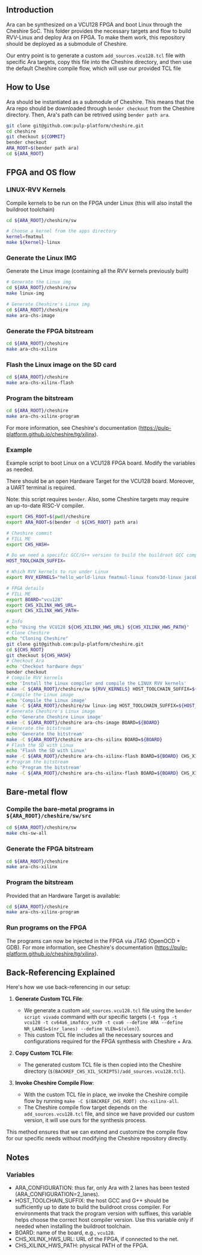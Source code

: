 ## Introduction

Ara can be synthesized on a VCU128 FPGA and boot Linux through the Cheshire SoC. This folder provides the necessary targets and flow to build RVV-Linux and deploy Ara on FPGA. To make them work, this repository should be deployed as a submodule of Cheshire.

Our entry point is to generate a custom `add_sources.vcu128.tcl` file with specific Ara targets, copy this file into the Cheshire directory, and then use the default Cheshire compile flow, which will use our provided TCL file

## How to Use

Ara should be instantiated as a submodule of Cheshire. This means that the Ara repo should be downloaded through `bender checkout` from the Cheshire directory. Then, Ara's path can be retrived using `bender path ara`.

```bash
git clone git@github.com:pulp-platform/cheshire.git
cd cheshire
git checkout ${COMMIT}
bender checkout
ARA_ROOT=$(bender path ara)
cd ${ARA_ROOT}
```

## FPGA and OS flow

### LINUX-RVV Kernels
Compile kernels to be run on the FPGA under Linux (this will also install the buildroot toolchain)

```bash
cd ${ARA_ROOT}/cheshire/sw

# Choose a kernel from the apps directory
kernel=fmatmul
make ${kernel}-linux
```

### Generate the Linux IMG
Generate the Linux image (containing all the RVV kernels previously built)

```bash
# Generate the Linux img
cd ${ARA_ROOT}/cheshire/sw
make linux-img

# Generate Cheshire's Linux img
cd ${ARA_ROOT}/cheshire
make ara-chs-image
```

### Generate the FPGA bitstream

```bash
cd ${ARA_ROOT}/cheshire
make ara-chs-xilinx
```

### Flash the Linux image on the SD card

```bash
cd ${ARA_ROOT}/cheshire
make ara-chs-xilinx-flash
```

### Program the bitstream

```bash
cd ${ARA_ROOT}/cheshire
make ara-chs-xilinx-program
```

For more information, see Cheshire's documentation (https://pulp-platform.github.io/cheshire/tg/xilinx).

### Example

Example script to boot Linux on a VCU128 FPGA board. Modify the variables as needed.

There should be an open Hardware Target for the VCU128 board. Moreover, a UART terminal is required.

Note: this script requires `bender`. Also, some Cheshire targets may require an up-to-date RISC-V compiler.

```bash
export CHS_ROOT=$(pwd)/cheshire
export ARA_ROOT=$(bender -d ${CHS_ROOT} path ara)

# Cheshire commit
# FILL ME
export CHS_HASH=

# Do we need a specific GCC/G++ version to build the buildroot GCC compiler?
HOST_TOOLCHAIN_SUFFIX=

# Which RVV kernels to run under Linux
export RVV_KERNELS="hello_world-linux fmatmul-linux fconv3d-linux jacobi2d-linux fdotproduct-linux"

# FPGA details
# FILL ME
export BOARD="vcu128"
export CHS_XILINX_HWS_URL=
export CHS_XILINX_HWS_PATH=

# Info
echo "Using the VCU128 ${CHS_XILINX_HWS_URL} ${CHS_XILINX_HWS_PATH}"
# Clone Cheshire
echo "Cloning Cheshire"
git clone git@github.com:pulp-platform/cheshire.git
cd ${CHS_ROOT}
git checkout ${CHS_HASH}
# Checkout Ara
echo 'Checkout hardware deps'
bender checkout
# Compile RVV kernels
echo 'Install the Linux compiler and compile the LINUX RVV kernels'
make -C ${ARA_ROOT}/cheshire/sw ${RVV_KERNELS} HOST_TOOLCHAIN_SUFFIX=${HOST_TOOLCHAIN_SUFFIX}
# Compile the Linux image
echo 'Compile the Linux image'
make -C ${ARA_ROOT}/cheshire/sw linux-img HOST_TOOLCHAIN_SUFFIX=${HOST_TOOLCHAIN_SUFFIX}
# Generate Cheshire's Linux image
echo 'Generate Cheshire Linux image'
make -C ${ARA_ROOT}/cheshire ara-chs-image BOARD=${BOARD}
# Generate the bitstream
echo 'Generate the bitstream'
make -C ${ARA_ROOT}/cheshire ara-chs-xilinx BOARD=${BOARD}
# Flash the SD with Linux
echo 'Flash the SD with Linux'
make -C ${ARA_ROOT}/cheshire ara-chs-xilinx-flash BOARD=${BOARD} CHS_XILINX_HWS_URL=${CHS_XILINX_HWS_URL} CHS_XILINX_HWS_PATH=${CHS_XILINX_HWS_PATH}
# Program the bitstream
echo 'Program the bitstream'
make -C ${ARA_ROOT}/cheshire ara-chs-xilinx-flash BOARD=${BOARD} CHS_XILINX_HWS_URL=${CHS_XILINX_HWS_URL} CHS_XILINX_HWS_PATH=${CHS_XILINX_HWS_PATH}
```

## Bare-metal flow

### Compile the bare-metal programs in `${ARA_ROOT}/cheshire/sw/src`

```bash
cd ${ARA_ROOT}/cheshire/sw
make chs-sw-all
```

### Generate the FPGA bitstream

```bash
cd ${ARA_ROOT}/cheshire
make ara-chs-xilinx
```

### Program the bitstream

Provided that an Hardware Target is available:

```bash
cd ${ARA_ROOT}/cheshire
make ara-chs-xilinx-program
```

### Run programs on the FPGA
The programs can now be injected in the FPGA via JTAG (OpenOCD + GDB).
For more information, see Cheshire's documentation (https://pulp-platform.github.io/cheshire/tg/xilinx).

## Back-Referencing Explained

Here's how we use back-referencing in our setup:

1.  **Generate Custom TCL File**:

    -   We generate a custom `add_sources.vcu128.tcl` file using the `bender script vivado` command with our specific targets (`-t fpga -t vcu128 -t cv64a6_imafdcv_sv39 -t cva6 --define ARA --define NR_LANES=$(nr_lanes) --define VLEN=$(vlen)`).
    -   This custom TCL file includes all the necessary sources and configurations required for the FPGA synthesis with Cheshire + Ara.

2.  **Copy Custom TCL File**:

    -   The generated custom TCL file is then copied into the Cheshire directory (`$(BACKREF_CHS_XIL_SCRIPTS)/add_sources.vcu128.tcl`).

3.  **Invoke Cheshire Compile Flow**:

    -   With the custom TCL file in place, we invoke the Cheshire compile flow by running `make -C $(BACKREF_CHS_ROOT) chs-xilinx-all`.
    -   The Cheshire compile flow target depends on the `add_sources.vcu128.tcl` file, and since we have provided our custom version, it will use ours for the synthesis process.

This method ensures that we can extend and customize the compile flow for our specific needs without modifying the Cheshire repository directly.

## Notes

### Variables
 - ARA_CONFIGURATION: thus far, only Ara with 2 lanes has been tested (ARA_CONFIGURATION=2_lanes).
 - HOST_TOOLCHAIN_SUFFIX: the host GCC and G++ should be sufficiently up to date to build the buildroot cross compiler. For environments that track the program version with suffixes, this variable helps choose the correct host compiler version. Use this variable only if needed when installing the buildroot toolchain.
 - BOARD: name of the board, e.g., `vcu128`.
 - CHS_XILINX_HWS_URL: URL of the FPGA, if connected to the net.
 - CHS_XILINX_HWS_PATH: physical PATH of the FPGA.